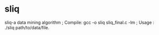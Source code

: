 sliq
====

sliq-a data mining algorithm ;
Compile: gcc -o sliq sliq_final.c -lm ;
Usage  : ./sliq  path/to/data/file.

